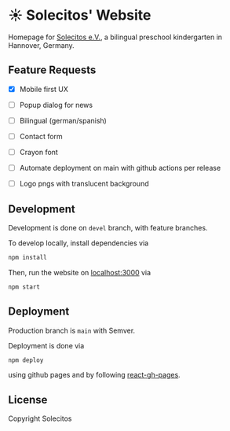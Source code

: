 # ☀ Solecitos' Website

Homepage for [Solecitos e.V.](https://www.solecitos.de/), a bilingual preschool kindergarten in Hannover, Germany.

## Feature Requests

- [x] Mobile first UX
- [ ] Popup dialog for news
- [ ] Bilingual (german/spanish)
- [ ] Contact form
- [ ] Crayon font
- [ ] Automate deployment on main with github actions per release
- [ ] Logo pngs with translucent background


## Development

Development is done on `devel` branch, with feature branches.

To develop locally, install dependencies via

```bash
npm install
```

Then, run the website on [localhost:3000](localhost:3000) via

```bash
npm start
```

## Deployment

Production branch is `main` with Semver.

Deployment is done via

```bash
npm deploy
```

using github pages and by following [react-gh-pages](https://github.com/gitname/react-gh-pages).

## License

Copyright Solecitos